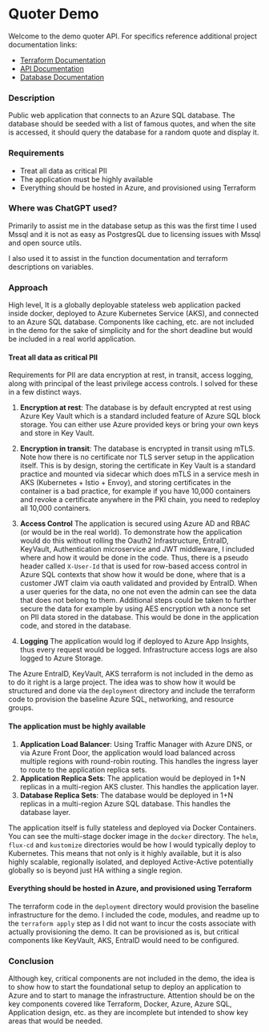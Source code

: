 # Quoter Demo

Welcome to the demo quoter API. For specifics reference additional project documentation links:

* [Terraform Documentation](./deployment/README.md)
* [API Documentation](./bins/api/README.md)
* [Database Documentation](./migrations/README.md)

### Description
Public web application that connects to an Azure SQL database. The database should be seeded with a list of famous quotes, and when the site is accessed, it should query the database for a random quote and display it.

### Requirements
- Treat all data as critical PII
- The application must be highly available
- Everything should be hosted in Azure, and provisioned using Terraform

### Where was ChatGPT used?

Primarily to assist me in the database setup as this was the first time I used Mssql and it is not as easy as PostgresQL due to licensing issues with Mssql and open source utils.

I also used it to assist in the function documentation and terraform descriptions on variables.

### Approach

High level, It is a globally deployable stateless web application packed inside docker, deployed to Azure Kubernetes Service (AKS), and connected to an Azure SQL database. Components like caching, etc. are not included in the demo for the sake of simplicity and for the short deadline but would be included in a real world application.

#### Treat all data as critical PII

Requirements for PII are data encryption at rest, in transit, access logging, along with principal of the least privilege access controls. I solved for these in a few distinct ways.

1. **Encryption at rest**: The database is by default encrypted at rest using Azure Key Vault which is a standard included feature of Azure SQL block storage. You can either use Azure provided keys or bring your own keys and store in Key Vault.

2. **Encryption in transit**: The database is encrypted in transit using mTLS. Note how there is no certificate nor TLS server setup in the application itself. This is by design, storing the certificate in Key Vault is a standard practice and mounted via sidecar which does mTLS in a service mesh in AKS (Kubernetes + Istio + Envoy), and storing certificates in the container is a bad practice, for example if you have 10,000 containers and revoke a certificate anywhere in the PKI chain, you need to redeploy all 10,000 containers.

3. **Access Control** The application is secured using Azure AD and RBAC (or would be in the real world). To demonstrate how the application would do this without rolling the Oauth2 Infrastructure, EntraID, KeyVault, Authentication microservice and JWT middleware, I included where and how it would be done in the code. Thus, there is a pseudo header called `X-User-Id` that is used for row-based access control in Azure SQL contexts that show how it would be done, where that is a customer JWT claim via oauth validated and provided by EntraID. When a user queries for the data, no one not even the admin can see the data that does not belong to them. Additional steps could be taken to further secure the data for example by using AES encryption wth a nonce set on PII data stored in the database. This would be done in the application code, and stored in the database.

4. **Logging** The application would log if deployed to Azure App Insights, thus every request would be logged. Infrastructure access logs are also logged to Azure Storage.

The Azure EntraID, KeyVault, AKS terraform is not included in the demo as to do it right is a large project. The idea was to show how it would be structured and done via the `deployment` directory and include the terraform code to provision the baseline Azure SQL, networking, and resource groups.

#### The application must be highly available

1. **Application Load Balancer**: Using Traffic Manager with Azure DNS, or via Azure Front Door, the application would load balanced across multiple regions with round-robin routing. This handles the ingress layer to route to the application replica sets.
2. **Application Replica Sets**: The application would be deployed in 1+N replicas in a multi-region AKS cluster. This handles the application layer.
3. **Database Replica Sets**: The database would be deployed in 1+N replicas in a multi-region Azure SQL database. This handles the database layer.

The application itself is fully stateless and deployed via Docker Containers. You can see the multi-stage docker image in the `docker` directory. The `helm`, `flux-cd` and `kustomize` directories would be how I would typically deploy to Kubernetes. This means that not only is it highly available, but it is also highly scalable, regionally isolated, and deployed Active-Active potentially globally so is beyond just HA withing a single region.

#### Everything should be hosted in Azure, and provisioned using Terraform

The terraform code in the `deployment` directory would provision the baseline infrastructure for the demo. I included the code, modules, and readme up to the `terraform apply` step as I did not want to incur the costs associate with actually provisioning the demo. It can be provisioned as is, but critical components like KeyVault, AKS, EntraID would need to be configured.

### Conclusion

Although key, critical components are not included in the demo, the idea is to show how to start the foundational setup to deploy an application to Azure and to start to manage the infrastructure. Attention should be on the key components covered like Terraform, Docker, Azure, Azure SQL, Application design, etc. as they are incomplete but intended to show key areas that would be needed.
